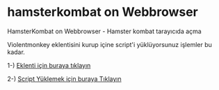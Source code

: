 # hamsterkombat on Webbrowser
HamsterKombat on Webbrowser - Hamster kombat tarayıcıda açma


Violentmonkey eklentisini kurup içine script'i yüklüyorsunuz işlemler bu kadar.



1-) [Eklenti için buraya tıklayın ](https://chromewebstore.google.com/detail/violentmonkey/jinjaccalgkegednnccohejagnlnfdag)

2-) [Script Yüklemek için buraya Tıklayın](https://github.com/oguzhanyazman/hamsterkombatonWebbrowser/raw/main/hamster-kombat.user.js)
